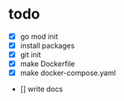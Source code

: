 # todo

* [x] go mod init
* [x] install packages
* [x] git init
* [x] make Dockerfile
* [x] make docker-compose.yaml
* [] write docs
